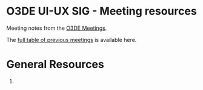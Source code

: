 # O3DE UI-UX SIG - Meeting resources

Meeting notes from the [O3DE Meetings](https://o3de.github.io/sig-ui-ux/meetings/).

The [full table of previous meetings](https://o3de.github.io/sig-ui-ux/meetings?id=previous-meetings) is available here.

# General Resources
1. 
